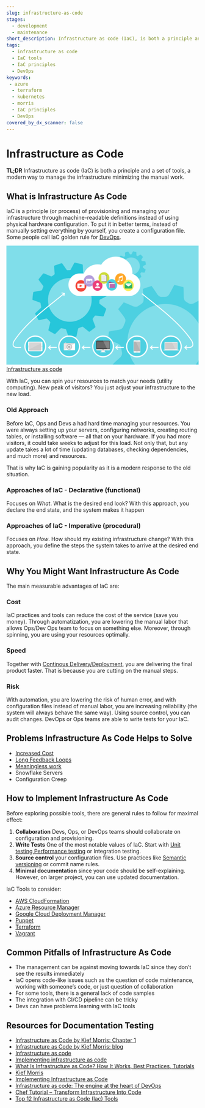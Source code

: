 ```yaml
---
slug: infrastructure-as-code
stages:
  - development
  - maintenance 
short_description: Infrastructure as code (IaC), is both a principle and a set of tools, a modern way to manage the infrastructure minimising the manual work.
tags:
  - infrastructure as code
  - IaC tools
  - IaC principles
  - DevOps
keywords:
 - azure
  - terraform
  - kubernetes
  - morris
  - IaC principles
  - DevOps
covered_by_dx_scanner: false
---
```


# Infrastructure as Code
**TL;DR** 
Infrastructure as code (IaC) is both a principle and a set of tools, a modern way to manage the infrastructure minimizing the manual work.

## What is Infrastructure As Code
IaC is a principle (or process) of provisioning and managing your infrastructure through machine-readable definitions instead of using physical hardware configuration. To put it in better terms, instead of manually setting everything by yourself, you create a configuration file. Some people call IaC golden rule for [DevOps](/practices/devops).

![Infrastructure as code](/files/infrastructure_as_code.png)
[Infrastructure as code](https://pixabay.com/cs/vectors/cloud-computing-oblak-za%C5%99%C3%ADzen%C3%AD-data-1989339/)

With IaC, you can spin your resources to match your needs (utility computing). New peak of visitors? You just adjust your infrastructure to the new load.
 
### Old Approach
Before IaC, Ops and Devs a had hard time managing your resources. You were always setting up your servers, configuring networks, creating routing tables, or installing software — all that on your hardware. If you had more visitors, it could take weeks to adjust for this load. Not only that, but any update takes a lot of time (updating databases, checking dependencies, and much more) and resources.

That is why IaC is gaining popularity as it is a modern response to the old situation.
 
### Approaches of IaC - Declarative (functional)
Focuses on _What_. What is the desired end look? With this approach, you declare the end state, and the system makes it happen
### Approaches of IaC - Imperative (procedural)
Focuses on _How_. How should my existing infrastructure change? With this approach, you define the steps the system takes to arrive at the desired end state.

## Why You Might Want Infrastructure As Code

The main measurable advantages of IaC are:

###  Cost

IaC practices and tools can reduce the cost of the service (save you money). Through automatization, you are lowering the manual labor that allows Ops/Dev Ops team to focus on something else. Moreover, through spinning, you are using your resources optimally.

### Speed

Together with [Continous Delivery/Deployment](/practices/continuous-delivery), you are delivering the final product faster. That is because you are cutting on the manual steps.


### Risk

With automation, you are lowering the risk of human error, and with configuration files instead of manual labor, you are increasing reliability (the system will always behave the same way). Using source control, you can audit changes. DevOps or Ops teams are able to write tests for your IaC. 

## Problems Infrastructure As Code Helps to Solve
* [Increased Cost](/problems/increased-cost)
* [Long Feedback Loops](/problems/long-feedback-loops)
* [Meaningless work](/problems/meaningless-work)
* Snowflake Servers
* Configuration Creep

## How to Implement Infrastructure As Code

Before exploring possible tools, there are general rules to follow for maximal effect:

1. **Collaboration** Devs, Ops, or DevOps teams should collaborate on configuration and provisioning.
2. **Write Tests** One of the most notable values of IaC. Start with [Unit testing](/practices/unit-testing),[Performance testing](/practices/performance-testing) or Integration testing.
3. **Source control** your configuration files. Use practices like [Semantic versioning](/practices/semantic-versioning) or commit name rules.
4. **Minimal documentation** since your code should be self-explaining. However, on larger project, you can use updated documentation.

IaC Tools to consider:

* [AWS CloudFormation](https://aws.amazon.com/cloudformation/)
* [Azure Resource Manager](https://docs.microsoft.com/cs-cz/azure/azure-resource-manager/management/overview)
* [Google Cloud Deployment Manager](https://cloud.google.com/deployment-manager)
* [Puppet](https://puppet.com/)
* [Terraform](https://www.terraform.io/)
* [Vagrant](https://www.vagrantup.com/)

## Common Pitfalls of Infrastructure As Code

- The management can be against moving towards IaC since they don’t see the results immediately
- IaC opens code-like issues such as the question of code maintenance, working with someone’s code, or just question of collaboration
- For some tools, there is a general lack of code samples 
- The integration with CI/CD pipeline can be tricky
- Devs can have problems learning with IaC tools


## Resources for Documentation Testing

* [Infrastructure as Code by Kief Morris: Chapter 1](https://www.oreilly.com/library/view/infrastructure-as-code/9781491924334/ch01.html)
* [Infrastructure as Code by Kief Morris: blog](https://infrastructure-as-code.com/)
* [Infrastructure as code](https://en.wikipedia.org/wiki/Infrastructure_as_code)
* [Implementing infrastructure as code](https://www.thoughtworks.com/talks/implementing-infrastructure-as-code)
* [What Is Infrastructure as Code? How It Works, Best Practices, Tutorials](https://stackify.com/what-is-infrastructure-as-code-how-it-works-best-practices-tutorials/)
* [Kief Morris](http://kief.com)
* [Implementing Infrastructure as Code](https://www.hashicorp.com/resources/implementing-infrastructure-as-code)
* [Infrastructure as code: The engine at the heart of DevOps
](https://techbeacon.com/enterprise-it/infrastructure-code-engine-heart-devops)
* [Chef Tutorial – Transform Infrastructure Into Code](https://www.edureka.co/blog/chef-tutorial/)
* [Top 12 Infrastructure as Code (Iac) Tools](https://blog.inedo.com/top-12-infrastructure-code-tools)
